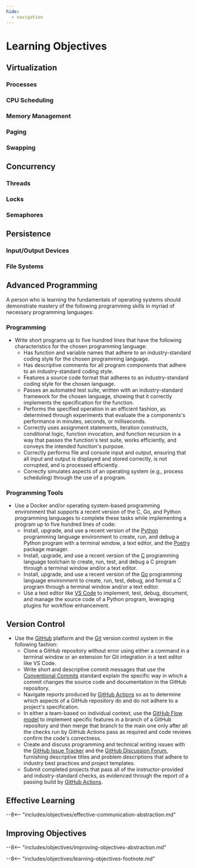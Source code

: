 ```yaml
---
hide:
  - navigation
---
```


# Learning Objectives

## Virtualization

### Processes

### CPU Scheduling

### Memory Management

### Paging

### Swapping

## Concurrency

### Threads

### Locks

### Semaphores

## Persistence

### Input/Output Devices

### File Systems

## Advanced Programming

A person who is learning the fundamentals of operating systems should
demonstrate mastery of the following programming skills in myriad of necessary
programming languages:

### Programming

- Write short programs up to five hundred lines that have the following
  characteristics for the chosen programming language:
    - Has function and variable names that adhere to an industry-standard coding
      style for the chosen programming language.
    - Has descriptive comments for all program components that adhere to an
      industry-standard coding style.
    - Features a source code format that adheres to an industry-standard coding
      style for the chosen language.
    - Passes an automated test suite, written with an industry-standard
      framework for the chosen language, showing that it correctly implements
      the specification for the function.
    - Performs the specified operation in an efficient fashion, as determined
      through experiments that evaluate the a components's performance in
      minutes, seconds, or milliseconds.
    - Correctly uses assignment statements, iteration constructs, conditional
      logic, function invocation, and function recursion in a way that passes
      the function's test suite, works efficiently, and conveys the intended
      function's purpose.
    - Correctly performs file and console input and output, ensuring that all
      input and output is displayed and stored correctly, is not corrupted, and
      is processed efficiently.
    - Correctly simulates aspects of an operating system (e.g., process
      scheduling) through the use of a program.

### Programming Tools

- Use a Docker and/or operating system-based programming environment that
  supports a recent version of the C, Go, and Python programming languages to
  complete these tasks while implementing a program up to five hundred lines of
  code:
    - Install, upgrade, and use a recent version of the
      [Python](https://www.python.org/) programming language environment to
      create, run, and debug a Python program with a terminal window, a text
      editor, and the [Poetry](https://python-poetry.org/) package manager.
    - Install, upgrade, and use a recent version of the
      [C](https://gcc.gnu.org/) programming language toolchain to create, run,
      test, and debug a C program through a terminal window and/or a text
      editor.
    - Install, upgrade, and use a recent version of the [Go](https://go.dev/)
      programming language environment to create, run, test, debug, and format a
      C program through a terminal window and/or a text editor.
    - Use a text editor like [VS Code](https://code.visualstudio.com/) to
      implement, test, debug, document, and manage the source code of a Python
      program, leveraging plugins for workflow enhancement.

## Version Control

- Use the [GitHub](https://github.com/) platform and the
  [Git](https://git-scm.com/) version control system in the following fashion:
    - Clone a GitHub repository without error using either a command in a
      terminal window or an extension for Git integration in a text editor like
      VS Code.
    - Write short and descriptive commit messages that use the [Conventional
      Commits](https://www.conventionalcommits.org/en/v1.0.0/) standard explain
      the specific way in which a commit changes the source code and
      documentation in the GitHub repository.
    - Navigate reports produced by [GitHub
      Actions](https://github.com/features/actions) so as to determine which
      aspects of a GitHub repository do and do not adhere to a project's
      specification.
    - In either a team-based on individual context, use the [GitHub Flow
      model](https://guides.github.com/introduction/flow/) to implement specific
      features in a branch of a GitHub repository and then merge that branch to
      the main one only after all the checks run by GitHub Actions pass as
      required and code reviews confirm the code's correctness.
    - Create and discuss programming and technical writing issues with the
      [GitHub Issue
      Tracker](https://github.com/OS-Sketch/www.os-sketch.com/issues) and the
      [GitHub Discussion
      Forum](https://github.com/OS-Sketch/www.os-sketch.com/discussions),
      furnishing descriptive titles and problem descriptions that adhere to
      industry best practices and project templates.
    - Submit completed projects that pass all of the instructor-provided and
      industry-standard checks, as evidenced through the report of a passing
      build by [GitHub Actions](https://github.com/features/actions).

## Effective Learning

--8<-- "includes/objectives/effective-communication-abstraction.md"

## Improving Objectives

--8<-- "includes/objectives/improving-objectives-abstraction.md"

--8<-- "includes/objectives/learning-objectives-footnote.md"


